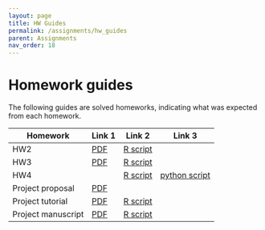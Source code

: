 ```yaml
---
layout: page
title: HW Guides
permalink: /assignments/hw_guides
parent: Assignments
nav_order: 18
---
```


# Homework guides  

The following guides are solved homeworks, indicating what was expected from each homework.  

| Homework  | Link 1  |Link 2       |Link 3       |
| --------- | ------- | ----------- | ----------- |
| HW2       | [PDF](../homeworks/hw2_solved.pdf) |[R script](../homeworks/hw2_solved.Rmd) |             |
| HW3       | [PDF](../homeworks/hw3_solved.pdf) |[R script](../homeworks/hw3_solved.Rmd)|              |
| HW4       |         |[R script](../homeworks/hw4_solved.html) |[python script](../homeworks/hw4_solved_py.html) |
|Project proposal | [PDF](../homeworks/finalproj.pdf) |             |
|Project tutorial | [PDF](../homeworks/finalproj_tutorial.pdf) | [R script](../homeworks/finalproj_tutorial.Rmd) |
|Project manuscript | [PDF](../homeworks/finalproj_final.pdf) | [R script](../homeworks/finalproj_final.Rmd)            |




